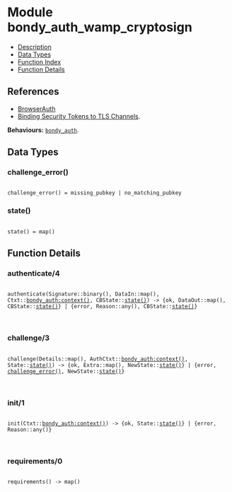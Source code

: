 

# Module bondy_auth_wamp_cryptosign #
* [Description](#description)
* [Data Types](#types)
* [Function Index](#index)
* [Function Details](#functions)

## References
* [BrowserAuth](http://www.browserauth.net)
* [Binding Security Tokens to TLS Channels](https://www.ietf.org/proceedings/90/slides/slides-90-uta-0.pdf).

__Behaviours:__ [`bondy_auth`](bondy_auth.md).

<a name="types"></a>

## Data Types ##


<a name="challenge_error()"></a>


### challenge_error() ###


<pre><code>
challenge_error() = missing_pubkey | no_matching_pubkey
</code></pre>


<a name="state()"></a>


### state() ###


<pre><code>
state() = map()
</code></pre>


<a name="functions"></a>

## Function Details ##

<a name="authenticate-4"></a>

### authenticate/4 ###

<pre><code>
authenticate(Signature::binary(), DataIn::map(), Ctxt::<a href="bondy_auth.md#type-context">bondy_auth:context()</a>, CBState::<a href="#type-state">state()</a>) -&gt; {ok, DataOut::map(), CBState::<a href="#type-state">state()</a>} | {error, Reason::any(), CBState::<a href="#type-state">state()</a>}
</code></pre>
<br />

<a name="challenge-3"></a>

### challenge/3 ###

<pre><code>
challenge(Details::map(), AuthCtxt::<a href="bondy_auth.md#type-context">bondy_auth:context()</a>, State::<a href="#type-state">state()</a>) -&gt; {ok, Extra::map(), NewState::<a href="#type-state">state()</a>} | {error, <a href="#type-challenge_error">challenge_error()</a>, NewState::<a href="#type-state">state()</a>}
</code></pre>
<br />

<a name="init-1"></a>

### init/1 ###

<pre><code>
init(Ctxt::<a href="bondy_auth.md#type-context">bondy_auth:context()</a>) -&gt; {ok, State::<a href="#type-state">state()</a>} | {error, Reason::any()}
</code></pre>
<br />

<a name="requirements-0"></a>

### requirements/0 ###

<pre><code>
requirements() -&gt; map()
</code></pre>
<br />

